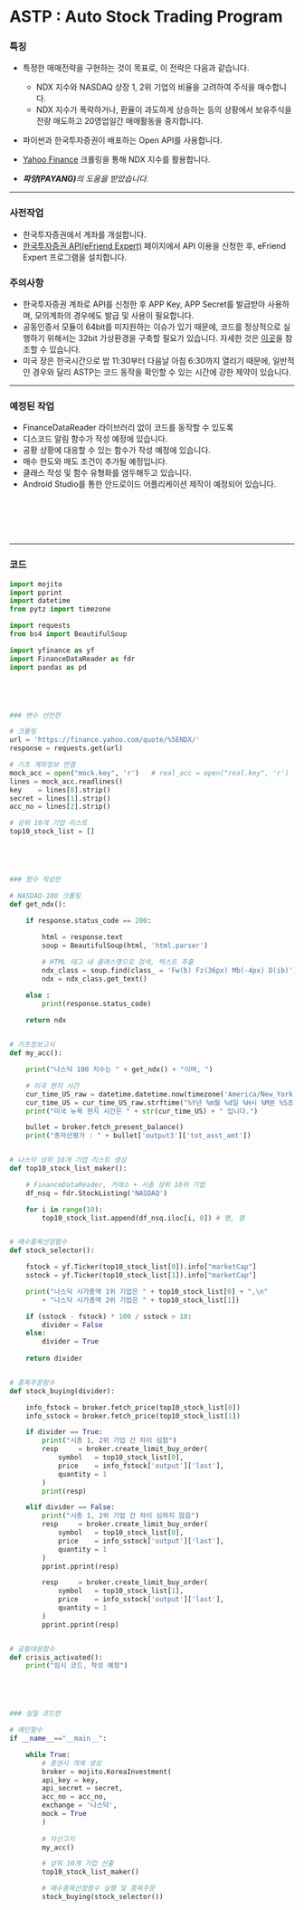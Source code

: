 <h1>ASTP : Auto Stock Trading Program</h1>

<h3>특징</h3>

- 특정한 매매전략을 구현하는 것이 목표로, 이 전략은 다음과 같습니다.
    - NDX 지수와 NASDAQ 상장 1, 2위 기업의 비율을 고려하여 주식을 매수합니다.
    - NDX 지수가 폭락하거나, 환율이 과도하게 상승하는 등의 상황에서 보유주식을 전량 매도하고 20영업일간 매매활동을 중지합니다.  

- 파이썬과 한국투자증권이 배포하는 Open API를 사용합니다.
- [Yahoo Finance](https://finance.yahoo.com/quote/NQ=F?p=NQ=F&.tsrc=fin-srch) 크롤링을 통해 NDX 지수를 활용합니다.
- <i><b>파양(PAYANG)</b>의 도움을 받았습니다.</i>

---

<h3>사전작업</h3>

- 한국투자증권에서 계좌를 개설합니다.
- [한국투자증권 API(eFriend Expert)](https://www.truefriend.com/main/customer/systemdown/OpenAPI.jsp?cmd=TF04ea01200) 페이지에서 API 이용을 신청한 후, eFriend Expert 프로그램을 설치합니다.

<h3>주의사항</h3>

- 한국투자증권 계좌로 API를 신청한 후 APP Key, APP Secret를 발급받아 사용하며, 모의계좌의 경우에도 발급 및 사용이 필요합니다.
- 공동인증서 모듈이 64bit를 미지원하는 이슈가 있기 때문에, 코드를 정상적으로 실행하기 위해서는 32bit 가상환경을 구축할 필요가 있습니다. 자세한 것은 [이곳]()을 참조할 수 있습니다.
- 미국 장은 한국시간으로 밤 11:30부터 다음날 아침 6:30까지 열리기 때문에, 일반적인 경우와 달리 ASTP는 코드 동작을 확인할 수 있는 시간에 강한 제약이 있습니다.

---

<h3>예정된 작업</h3>

- FinanceDataReader 라이브러리 없이 코드를 동작할 수 있도록 
- 디스코드 알림 함수가 작성 예정에 있습니다.
- 공황 상황에 대응할 수 있는 함수가 작성 예정에 있습니다.
- 매수 한도와 매도 조건이 추가될 예정입니다.
- 클래스 작성 및 함수 유형화를 염두해두고 있습니다.
- Android Studio를 통한 안드로이드 어플리케이션 제작이 예정되어 있습니다.

<br/><br/><br/><br/>

---
 
<h3>코드</h3>
 
```python
import mojito
import pprint
import datetime
from pytz import timezone

import requests
from bs4 import BeautifulSoup

import yfinance as yf
import FinanceDataReader as fdr
import pandas as pd





### 변수 선언란

# 크롤링
url = 'https://finance.yahoo.com/quote/%5ENDX/'
response = requests.get(url)

# 기초 계좌정보 연결
mock_acc = open("mock.key", 'r')   # real_acc = open("real.key", 'r')            # 실제 계좌
lines = mock_acc.readlines()
key    = lines[0].strip()
secret = lines[1].strip()
acc_no = lines[2].strip()                                                        # 모의 계좌

# 상위 10개 기업 리스트
top10_stock_list = []





### 함수 작성란

# NASDAQ-100 크롤링
def get_ndx():

    if response.status_code == 200:
    
        html = response.text
        soup = BeautifulSoup(html, 'html.parser')

        # HTML 태그 내 클래스명으로 검색, 텍스트 추출
        ndx_class = soup.find(class_ = 'Fw(b) Fz(36px) Mb(-4px) D(ib)')
        ndx = ndx_class.get_text()

    else :
        print(response.status_code)
    
    return ndx


# 기초정보고시
def my_acc():

    print("나스닥 100 지수는 " + get_ndx() + "이며, ")

    # 미국 현지 시간
    cur_time_US_raw = datetime.datetime.now(timezone('America/New_York'))
    cur_time_US = cur_time_US_raw.strftime("%Y년 %m월 %d일 %H시 %M분 %S초")
    print("미국 뉴욕 현지 시간은 " + str(cur_time_US) + " 입니다.")

    bullet = broker.fetch_present_balance()                                      # 잔고조회
    print("총자산평가 : " + bullet['output3']['tot_asst_amt'])


# 나스닥 상위 10개 기업 리스트 생성
def top10_stock_list_maker():

    # FinanceDataReader, 거래소 + 시총 상위 10위 기업
    df_nsq = fdr.StockListing('NASDAQ')

    for i in range(10):
        top10_stock_list.append(df_nsq.iloc[i, 0]) # 행, 열


# 매수종목선정함수
def stock_selector():

    fstock = yf.Ticker(top10_stock_list[0]).info["marketCap"]                   # 시가총액 1위
    sstock = yf.Ticker(top10_stock_list[1]).info["marketCap"]                   # 시가총액 2위

    print("나스닥 시가총액 1위 기업은 " + top10_stock_list[0] + ",\n"
        + "나스닥 시가총액 2위 기업은 " + top10_stock_list[1])

    if (sstock - fstock) * 100 / sstock > 10:                                   # 1,2위 기업간 시총이 10% 이상 차이날 때
        divider = False
    else:
        divider = True
    
    return divider


# 종목주문함수
def stock_buying(divider):

    info_fstock = broker.fetch_price(top10_stock_list[0])                       # 시총 1위 기업정보
    info_sstock = broker.fetch_price(top10_stock_list[1])                       # 시총 2위 기업정보

    if divider == True:                                                         # 두 기업의 시가총액이 10% 이상 차이난다면
        print("시총 1, 2위 기업 간 차이 심함")
        resp     = broker.create_limit_buy_order(                               # 1위 기업만 매수
            symbol   = top10_stock_list[0],
            price    = info_fstock['output']['last'],
            quantity = 1
        )
        print(resp)

    elif divider == False:                                                      # 그렇지 않은 경우
        print("시총 1, 2위 기업 간 차이 심하지 않음")
        resp     = broker.create_limit_buy_order(                               # 1위, 2위 기업 매수
            symbol   = top10_stock_list[0],
            price    = info_sstock['output']['last'],
            quantity = 1
        )
        pprint.pprint(resp)

        resp     = broker.create_limit_buy_order(
            symbol   = top10_stock_list[1],
            price    = info_sstock['output']['last'],
            quantity = 1
        )
        pprint.pprint(resp)


# 공황대응함수
def crisis_activated():
    print("임시 코드, 작성 예정")





### 실질 코드란

# 메인함수
if __name__=="__main__":

    while True:
        # 증권사 객체 생성
        broker = mojito.KoreaInvestment(
        api_key = key,
        api_secret = secret,
        acc_no = acc_no,
        exchange = '나스닥',
        mock = True                                                             # 모의투자 여부
        )
        
        # 자산고지
        my_acc()

        # 상위 10개 기업 산출
        top10_stock_list_maker()

        # 매수종목선정함수 실행 및 종목주문
        stock_buying(stock_selector())
```